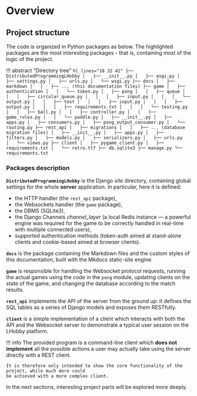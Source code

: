 # Overview 

## Project structure

The code is organized in Python packages as below. 
The highlighted packages are the most interesting packages - that is, containing
most of the logic of the project.

!!! abstract "Directory tree"
    ```hl_lines="10 32 42"
    ├── DistributedProgrammingLHobby
    │   ├── __init__.py
    │   ├── asgi.py
    │   ├── settings.py
    │   ├── urls.py
    │   └── wsgi.py
    ├── docs
    │   ├── markdown
    │   │   ├── ... (this documentation files)
    ├── game
    │   ├── authentication
    │   │   └── token.py
    │   ├── pong
    │   │   ├── queue
    │   │   │   ├── circular_queue.py
    │   │   │   ├── input.py
    │   │   │   └── output.py
    │   │   ├── test
    │   │   │   ├── input.py
    │   │   │   ├── output.py
    │   │   │   ├── requirements.txt
    │   │   │   └── testing.py
    │   │   ├── ball.py
    │   │   ├── controller.py
    │   │   ├── game_rules.py
    │   │   └── paddle.py
    │   ├── __init__.py
    │   ├── apps.py
    │   ├── consumers.py
    │   ├── pong_output_consumer.py
    │   └── routing.py
    ├── rest_api
    │   ├── migrations
    │   │   ├── ... (database migration files)
    │   ├── __init__.py
    │   ├── apps.py
    │   ├── filters.py
    │   ├── models.py
    │   ├── serializers.py
    │   ├── urls.py
    │   └── views.py
    ├── client
    │   ├── pygame_client.py
    │   ├── requirements.txt
    │   └── retro.ttf
    ├── db.sqlite3
    ├── manage.py
    └── requirements.txt
    ```

### Packages description
**`DistributedProgrammingLHobby`** is the Django _site_ directory, containing global settings
for the whole **server** application. In particular, here it is defined:

- the HTTP handler (the `rest_api` package),
- the Websockets handler (the `game` package),
- the DBMS (SQLite3),
- the Django Channels *channel_layer* (a local Redis instance — a powerful engine was required for the game to be 
correctly handled in real-time with multiple connected users),
- supported authentication methods (token-auth aimed at stand-alone clients and cookie-based aimed at browser clients).

**`docs`** is the package containing the Markdown files and the custom styles of this documentation, 
built with the Mkdocs static-site engine.

**`game`** is responsible for handling the Websocket protocol requests, running the actual games 
using the code in the `pong` module, updating clients on the state of the game, and changing the
database according to the match results.

**`rest_api`** implements the API of the server from the ground up: it defines the SQL tables as 
a series of Django models and exposes them RESTfully.

**`client`** is a simple implementation of a client which interacts with both the API and the
Websocket server to demonstrate a typical user session on the LHobby platform. 

!!! info
    The provided program is a command-line client which **does not implement** all the possible actions a user may actually take
    using the server directly with a REST client. 

    It is therefore only intended to show the core functionality of the project, while much more could
    be achieved with a more complex client.

In the next sections, interesting project parts will be explored more deeply.